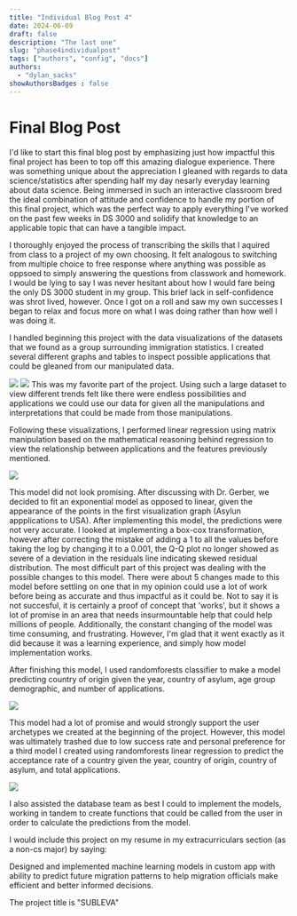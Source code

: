 ```yaml
---
title: "Individual Blog Post 4"
date: 2024-06-09
draft: false
description: "The last one"
slug: "phase4individualpost"
tags: ["authors", "config", "docs"]
authors:
  - "dylan_sacks"
showAuthorsBadges : false
---
```


# Final Blog Post
I'd like to start this final blog post by emphasizing just how impactful this final project has been to top off this amazing dialogue experience. There was something unique about the appreciation I gleaned with regards to data science/statistics after spending half my day nesarly everyday learning about data science. Being immersed in such an interactive classroom bred the ideal combination of attitude and confidence to handle my portion of this final project, which was the perfect way to apply everything I've worked on the past few weeks in DS 3000 and solidify that knowledge to an applicable topic that can have a tangible impact.

I thoroughly enjoyed the process of transcribing the skills that I aquired from class to a project of my own choosing. It felt analogous to switching from multiple choice to free response where anything was possible as oppsoed to simply answering the questions from classwork and homework. I would be lying to say I was never hesitant about how I would fare being the only DS 3000 student in my group. This brief lack in self-confidence was shrot lived, however. Once I got on a roll and saw my own successes I began to relax and focus more on what I was doing rather than how well I was doing it. 

I handled beginning this project with the data visualizations of the datasets that we found as a group surrounding immigration statistics. I created several different graphs and tables to inspect possible applications that could be gleaned from our manipulated data.

<img src = "https://i.imgur.com/bcOawml.png">

<img src = "https://i.imgur.com/YDswxAi.png">
This was my favorite part of the project. Using such a large dataset to view different trends felt like there were endless possibilities and applications we could use our data for given all the manipulations and interpretations that could be made from those manipulations.

Following these visualizations, I performed linear regression using matrix manipulation based on the mathematical reasoning behind regression to view the relationship between applications and the features previously mentioned. 

<img src = "https://i.imgur.com/TG2xFcD.png">

This model did not look promising. After discussing with Dr. Gerber, we decided to fit an exponential model as opposed to linear, given the appearance of the points in the first visualization graph (Asylun appplications to USA). After implementing this model, the predictions were not very accurate. I looked at implementing a box-cox transformation, however after correcting the mistake of adding a 1 to all the values before taking the log by changing it to a 0.001, the Q-Q plot no longer showed as severe of a deviation in the residuals line indicating skewed residual distribution. The most difficult part of this project was dealing with the possible changes to this model. There were about 5 changes made to this model before settling on one that in my opinion could use a lot of work before being as accurate and thus impactful as it could be. Not to say it is not succesful, it is certainly a proof of concept that 'works', but it shows a lot of promise in an area that needs insurmountable help that could help millions of people. Additionally, the constant changing of the model was time consuming, and frustrating. However, I'm glad that it went exactly as it did because it was a learning experience, and simply how model implementation works.

After finishing this model, I used randomforests classifier to make a model predicting country of origin given the year, country of asylum, age group demographic, and number of applications. 

<img src = "https://i.imgur.com/vHDgdFV.png">

This model had a lot of promise and would strongly support the user archetypes we created at the beginning of the project. However, this model was ultimately trashed due to low success rate and personal preference for a third model I created using randomforests linear regression to predict the acceptance rate of a country given the year, country of origin, country of asylum, and total applications.

<img src = "https://i.imgur.com/fyaTDZ2.png">

I also assisted the database team as best I could to implement the models, working in tandem to create functions that could be called from the user in order to calculate the predictions from the model. 

I would include this project on my resume in my extracurriculars section (as a non-cs major) by saying:

Designed and implemented machine learning models in custom app with ability to predict future migration patterns to help migration officials make efficient and better informed decisions.

The project title is "SUBLEVA"